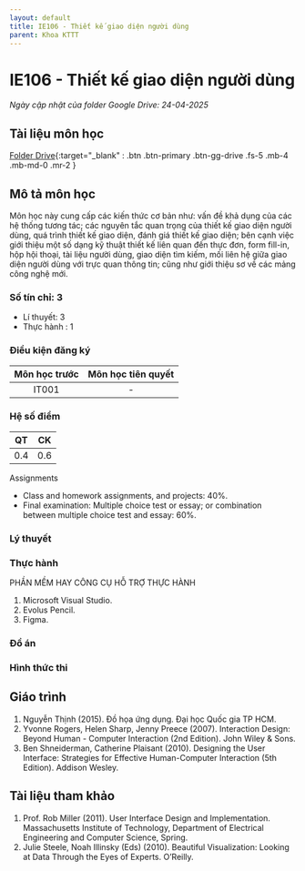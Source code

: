 ```yaml
---
layout: default
title: IE106 - Thiết kế giao diện người dùng
parent: Khoa KTTT
---
```


# IE106 - Thiết kế giao diện người dùng

*Ngày cập nhật của folder Google Drive: 24-04-2025*
## Tài liệu môn học

[Folder Drive](https://drive.google.com/drive/folders/1KjmQc-DsvNHtgATzmhu2OD1PA0sKo76N?usp=drive_link){:target="_blank" : .btn .btn-primary .btn-gg-drive .fs-5 .mb-4 .mb-md-0 .mr-2 }

## Mô tả môn học
Môn học này cung cấp các kiến thức cơ bản như: vấn đề khả dụng của các hệ thống
tương tác; các nguyên tắc quan trọng của thiết kế giao diện người dùng, quá trình thiết
kế giao diện, đánh giá thiết kế giao diện; bên cạnh việc giới thiệu một số dạng kỹ thuật
thiết kế liên quan đến thực đơn, form fill-in, hộp hội thoại, tài liệu người dùng, giao
diện tìm kiếm, mối liên hệ giữa giao diện người dùng với trực quan thông tin; cũng như
giới thiệu sơ về các mảng công nghệ mới.
### Số tín chỉ: 3
- Lí thuyết: 3
- Thực hành : 1
### Điều kiện đăng ký

| Môn học trước| Môn học tiên quyết  |
|------|-----|
| <center> IT001</center>| <center>-</center>|

### Hệ số điểm
| QT | CK |
|----|----|
|<center>0.4</center>|<center>0.6</center>|

Assignments
+ Class and homework assignments, and
projects: 40%.
+ Final examination:  Multiple choice test or essay; or combination between multiple choice test and essay: 60%.

### Lý thuyết
### Thực hành
PHẦN MỀM HAY CÔNG CỤ HỖ TRỢ THỰC HÀNH
1. Microsoft Visual Studio.
2. Evolus Pencil.
3. Figma.

### Đồ án
### Hình thức thi

## Giáo trình
1. Nguyễn Thịnh (2015). Đồ họa ứng dụng. Đại học Quốc gia TP HCM.
2. Yvonne Rogers, Helen Sharp, Jenny Preece (2007). Interaction Design: Beyond
Human - Computer Interaction (2nd Edition). John Wiley & Sons.
3. Ben Shneiderman, Catherine Plaisant (2010). Designing the User Interface:
Strategies for Effective Human-Computer Interaction (5th Edition). Addison Wesley.
## Tài liệu tham khảo
1. Prof. Rob Miller (2011). User Interface Design and Implementation. Massachusetts
Institute of Technology, Department of Electrical Engineering and Computer
Science, Spring.
2. Julie Steele, Noah Illinsky (Eds) (2010). Beautiful Visualization: Looking at Data
Through the Eyes of Experts. O’Reilly.